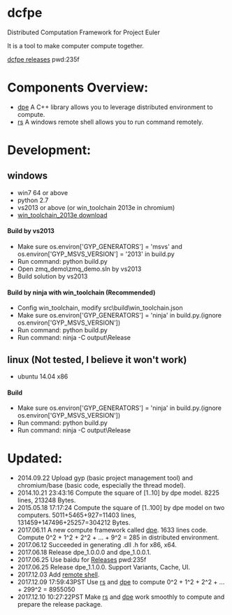 # dcfpe

Distributed Computation Framework for Project Euler

It is a tool to make computer compute together.

[dcfpe releases](http://pan.baidu.com/s/1o8fqAqI) pwd:235f

# Components Overview:
* [dpe](https://github.com/baihacker/dcfpe/tree/master/src/dpe) A C++ library allows you to leverage distributed environment to compute.
* [rs](https://github.com/baihacker/dcfpe/tree/master/src/remote_shell) A windows remote shell allows you to run command remotely.

# Development:
## windows
* win7 64 or above
* python 2.7
* vs2013 or above (or win_toolchain 2013e in chromium)
* [win_toolchain_2013e download](http://yun.baidu.com/share/link?shareid=2799405881&uk=2684621311)

#### Build by vs2013
* Make sure os.environ['GYP_GENERATORS'] = 'msvs' and os.environ['GYP_MSVS_VERSION'] = '2013' in build.py
* Run command: python build.py
* Open zmq_demo\zmq_demo.sln by vs2013
* Build solution by vs2013

#### Build by ninja with win_toolchain (Recommended)
* Config win_toolchain, modify src\build\win_toolchain.json
* Make sure os.environ['GYP_GENERATORS'] = 'ninja' in build.py.(ignore os.environ['GYP_MSVS_VERSION'])
* Run command: python build.py
* Run command: ninja -C output\Release

## linux (Not tested, I believe it won't work)
* ubuntu 14.04 x86

#### Build
* Make sure os.environ['GYP_GENERATORS'] = 'ninja' in build.py.(ignore os.environ['GYP_MSVS_VERSION'])
* Run command: python build.py
* Run command: ninja -C output\Release


# Updated:
* 2014.09.22 Upload gyp (basic project management tool) and chromium/base (basic code, especially the thread model).
* 2014.10.21 23:43:16 Compute the square of [1..10] by dpe model. 8225 lines, 213248 Bytes.
* 2015.05.18 17:17:24 Compute the square of [1..100] by dpe model on two computers. 5011+5465+927=11403 lines, 131459+147496+25257=304212 Bytes.
* 2017.06.11 A new compute framework called [dpe](https://github.com/baihacker/dcfpe/tree/master/src/dpe). 1633 lines code. Compute 0^2 + 1^2 + 2^2 + ... + 9^2 = 285 in distributed environment.
* 2017.06.12 Succeeded in generating .dll .h for x86, x64.
* 2017.06.18 Release dpe_1.0.0.0 and dpe_1.0.0.1.
* 2017.06.25 Use baidu for [Releases](http://pan.baidu.com/s/1o8fqAqI) pwd:235f
* 2017.06.25 Release dpe_1.1.0.0. Support Variants, Cache, UI.
* 2017.12.03 Add [remote shell](https://github.com/baihacker/dcfpe/tree/master/src/remote_shell).
* 2017.12.09 17:59:43PST Use [rs](https://github.com/baihacker/dcfpe/tree/master/src/remote_shell) and [dpe](https://github.com/baihacker/dcfpe/tree/master/src/dpe) to compute 0^2 + 1^2 + 2^2 + ... + 299^2 = 8955050
* 2017.12.10 10:27:22PST Make [rs](https://github.com/baihacker/dcfpe/tree/master/src/remote_shell) and [dpe](https://github.com/baihacker/dcfpe/tree/master/src/dpe) work smoothly to compute and prepare the release package.
